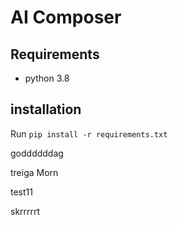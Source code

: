 # AI Composer

## Requirements
* python 3.8

## installation
Run `pip install -r requirements.txt`

goddddddag

treiga
Morn

test11

skrrrrrt